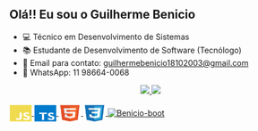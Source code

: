 ## Olá!! Eu sou o Guilherme Benicio

- 💻 Técnico em Desenvolvimento de Sistemas
- 📚 Estudante de Desenvolvimento de Software (Tecnólogo)
- 📩 Email para contato: guilhermebenicio18102003@gmail.com
- 📲 WhatsApp: 11 98664-0068

<div align="center">
  <a href="https://github.com/GuilhermeBenicio">
  <img height="180em" src="https://github-readme-stats.vercel.app/api?username=GuilhermeBenicio&show_icons=true&theme=dracula&include_all_commits=true&count_private=true"/>
  <img height="150em" src="https://github-readme-stats.vercel.app/api/top-langs/?username=GuilhermeBenicio&layout=compact&langs_count=7&theme=dracula"/>
</div>
  
<div style="display: inline_block"><br>
  <img align="center" alt="Rafa-Js" height="30" width="40" src="https://raw.githubusercontent.com/devicons/devicon/master/icons/javascript/javascript-plain.svg">
  <img align="center" alt="Rafa-Ts" height="30" width="40" src="https://raw.githubusercontent.com/devicons/devicon/master/icons/typescript/typescript-plain.svg">
  <img align="center" alt="Benicio-HTML" height="30" width="40" src="https://raw.githubusercontent.com/devicons/devicon/master/icons/html5/html5-original.svg">
  <img align="center" alt="Rafa-CSS" height="30" width="40" src="https://raw.githubusercontent.com/devicons/devicon/master/icons/css3/css3-original.svg">
  <img align="center" alt="Benicio-boot" height="30" width="40" src="https://cdn.jsdelivr.net/gh/devicons/devicon/icons/bootstrap/bootstrap-original.svg">
</div>  
  
##
